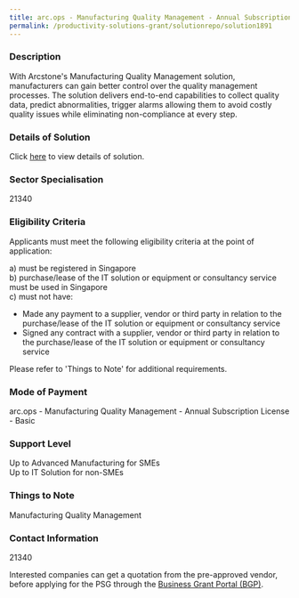 ```yaml
---
title: arc.ops - Manufacturing Quality Management - Annual Subscription License - Basic
permalink: /productivity-solutions-grant/solutionrepo/solution1891
---
```


### Description

With Arcstone's Manufacturing Quality Management solution, manufacturers can gain better control over the quality management processes. The solution delivers end-to-end capabilities to collect quality data, predict abnormalities, trigger alarms allowing them to avoid costly quality issues while eliminating non-compliance at every step.

### Details of Solution

Click <a href='Arcstone Pte ltd' target='_blank' rel='noopener'>here</a> to view details of solution.

### Sector Specialisation

 21340 

### Eligibility Criteria

Applicants must meet the following eligibility criteria at the point of application:

a) must be registered in Singapore <br>
b) purchase/lease of the IT solution or equipment or consultancy service must be used in Singapore <br>
c) must not have:
- Made any payment to a supplier, vendor or third party in relation to the purchase/lease of the IT solution or equipment or consultancy service
- Signed any contract with a supplier, vendor or third party in relation to the purchase/lease of the IT solution or equipment or consultancy service

Please refer to 'Things to Note' for additional requirements.

### Mode of Payment
arc.ops - Manufacturing Quality Management - Annual Subscription License - Basic

### Support Level
Up to Advanced Manufacturing for SMEs <br>
Up to IT Solution for non-SMEs

### Things to Note
Manufacturing Quality Management

### Contact Information
21340

Interested companies can get a quotation from the pre-approved vendor, before applying for the PSG through the <a target='_blank' rel='noopener' href='https://www.businessgrants.gov.sg/'>Business Grant Portal (BGP)</a>.
